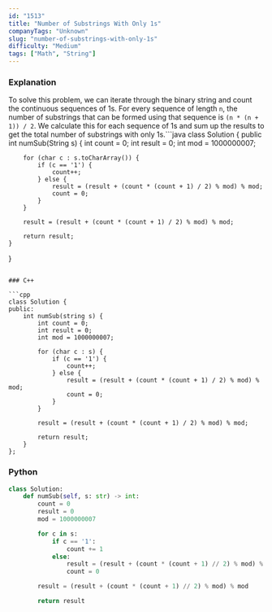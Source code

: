 ```yaml
---
id: "1513"
title: "Number of Substrings With Only 1s"
companyTags: "Unknown"
slug: "number-of-substrings-with-only-1s"
difficulty: "Medium"
tags: ["Math", "String"]
---
```


### Explanation

To solve this problem, we can iterate through the binary string and count the continuous sequences of 1s. For every sequence of length `n`, the number of substrings that can be formed using that sequence is `(n * (n + 1)) / 2`. We calculate this for each sequence of 1s and sum up the results to get the total number of substrings with only 1s.```java
class Solution {
    public int numSub(String s) {
        int count = 0;
        int result = 0;
        int mod = 1000000007;

        for (char c : s.toCharArray()) {
            if (c == '1') {
                count++;
            } else {
                result = (result + (count * (count + 1) / 2) % mod) % mod;
                count = 0;
            }
        }

        result = (result + (count * (count + 1) / 2) % mod) % mod;

        return result;
    }
}
```

### C++

```cpp
class Solution {
public:
    int numSub(string s) {
        int count = 0;
        int result = 0;
        int mod = 1000000007;

        for (char c : s) {
            if (c == '1') {
                count++;
            } else {
                result = (result + (count * (count + 1) / 2) % mod) % mod;
                count = 0;
            }
        }

        result = (result + (count * (count + 1) / 2) % mod) % mod;

        return result;
    }
};
```

### Python

```python
class Solution:
    def numSub(self, s: str) -> int:
        count = 0
        result = 0
        mod = 1000000007

        for c in s:
            if c == '1':
                count += 1
            else:
                result = (result + (count * (count + 1) // 2) % mod) % mod
                count = 0

        result = (result + (count * (count + 1) // 2) % mod) % mod

        return result
```
